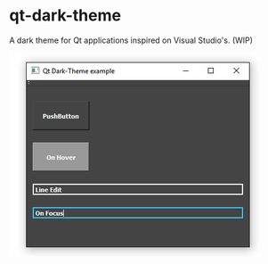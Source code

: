 # qt-dark-theme
A dark theme for Qt applications inspired on Visual Studio's. (WIP)

![Example image](/images/example1.png?raw=true "Example")